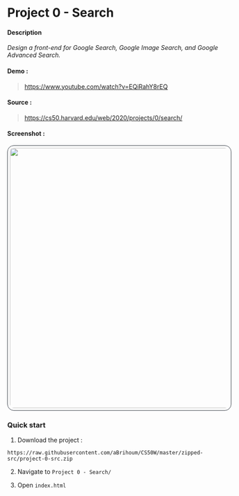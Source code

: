 # Project 0 - Search


#### Description

*Design a front-end for Google Search, Google Image Search, and Google Advanced Search.*

#### Demo :

> https://www.youtube.com/watch?v=EQiRahY8rEQ

#### Source :

> https://cs50.harvard.edu/web/2020/projects/0/search/

#### Screenshot :

<div align="center">
<a href="https://youtu.be/EQiRahY8rEQp" target="_blank" rel="noopener noreferrer">
<img width="600" src="https://i.imgur.com/KvqVOAQ.png" style="border:1.5px solid #343b44;padding:5px;border-radius:15px">
</a></div>

### Quick start

1. Download the project :

```
https://raw.githubusercontent.com/aBrihoum/CS50W/master/zipped-src/project-0-src.zip
```

2. Navigate to `Project 0 - Search/`

3. Open `index.html`
